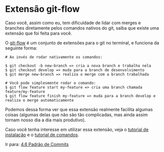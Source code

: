 # Extensão git-flow
Caso você, assim como eu, tem dificuldade de lidar com merges e branches diretamente pelos comandos nativos do git, saiba que existe uma extensão que foi feita para você. 

O [git-flow](https://github.com/nvie/gitflow) é um conjunto de extensões para o git no terminal, e funciona da seguinte forma:

```
# Ao invés de rodar nativamente os comandos:

$ git checkout -b new-branch => cria a nova branch e trabalha nela
$ git checkout develop => muda para a branch de desenvolvimento
$ git merge new-branch => realiza o merge com a branch trabalhada

# Você pode simplesmente rodar o comando:
$ git flow feature start my-feature => cria uma branch chamada feature/my-feature
$ git flow feature finish my-feature => muda para a branch develop e realiza o merge automaticamente
```

Podemos dessa forma ver que essa extensão realmente facilita algumas coisas (algumas delas que não são tão complicadas, mas ainda assim tornam nosso dia a dia mais produtivo).

Caso você tenha interesse em utilizar essa extensão, veja o [tutorial de instalação](git-flow-instalacao.md) e o [tutorial de comandos](git-flow-comandos.md).


Ir para: [4.6 Padrão de Commits](padrao-commit.md)